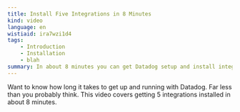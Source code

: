 ```yaml
---
title: Install Five Integrations in 8 Minutes
kind: video
language: en
wistiaid: ira7wzi1d4
tags:
    - Introduction
    - Installation
    - blah
summary: In about 8 minutes you can get Datadog setup and install integrations with PagerDuty, HipChat, AWS, RDS, and ElasticSearch.
---
```


Want to know how long it takes to get up and running with Datadog. Far less than you probably think. This video covers getting 5 integrations installed in about 8 minutes.
